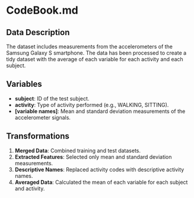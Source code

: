 # CodeBook.md

## Data Description

The dataset includes measurements from the accelerometers of the Samsung Galaxy S smartphone. The data has been processed to create a tidy dataset with the average of each variable for each activity and each subject.

## Variables

- **subject**: ID of the test subject.
- **activity**: Type of activity performed (e.g., WALKING, SITTING).
- **[variable names]**: Mean and standard deviation measurements of the accelerometer signals.

## Transformations

1. **Merged Data**: Combined training and test datasets.
2. **Extracted Features**: Selected only mean and standard deviation measurements.
3. **Descriptive Names**: Replaced activity codes with descriptive activity names.
4. **Averaged Data**: Calculated the mean of each variable for each subject and activity.

